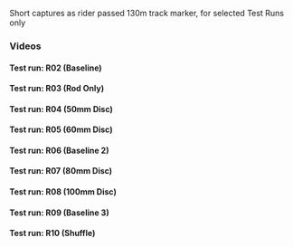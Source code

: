 Short captures as rider passed 130m track marker, for selected Test Runs only  
### Videos  
#### Test run: R02 (Baseline)  
#### Test run: R03 (Rod Only)  
#### Test run: R04 (50mm Disc)  
#### Test run: R05 (60mm Disc)  
#### Test run: R06 (Baseline 2)  
#### Test run: R07 (80mm Disc)  
#### Test run: R08 (100mm Disc)  
#### Test run: R09 (Baseline 3)  
#### Test run: R10 (Shuffle)  
